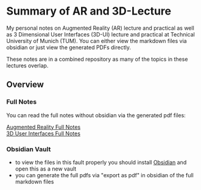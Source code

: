 # Summary of AR and 3D-Lecture
My personal notes on Augmented Reality (AR) lecture and practical as well as 3 Dimensional User Interfaces (3D-UI) lecture and practical at Technical University of Munich (TUM).
You can either view the markdown files via obsidian or just view the generated PDFs directly.

These notes are in a combined repository as many of the topics in these lectures overlap.

## Overview
### Full Notes
You can read the full notes without obsidian via the generated pdf files:  

[Augmented Reality Full Notes](Augmented_Reality_Full.pdf)  
[3D User Interfaces Full Notes](3D_UI_Full.pdf)
### Obsidian Vault
- to view the files in this fault properly you should install [Obsidian](https://obsidian.md/) and open this as a new vault
- you can generate the full pdfs via "export as pdf" in obsidian of the full markdown files
